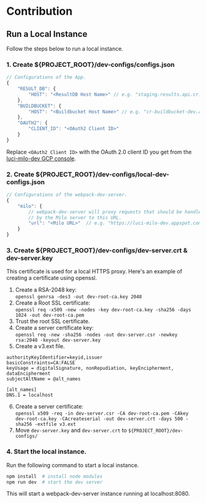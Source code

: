 # Contribution
## Run a Local Instance
Follow the steps below to run a local instance.

### 1. Create ${PROJECT_ROOT}/dev-configs/configs.json
```javascript
// Configurations of the App.
{
    "RESULT_DB": {
        "HOST": "<ResultDB Host Name>" // e.g. "staging.results.api.cr.dev"
    },
    "BUILDBUCKET": {
        "HOST": "<Buildbucket Host Name>" // e.g. "cr-buildbucket-dev.appspot.com"
    },
    "OAUTH2": {
        "CLIENT_ID": "<OAuth2 Client ID>"
    }
}
```
Replace `<OAuth2 Client ID>` with the OAuth 2.0 client ID you get from the [luci-milo-dev GCP console](https://pantheon.corp.google.com/apis/credentials?project=luci-milo-dev).

### 2. Create ${PROJECT_ROOT}/dev-configs/local-dev-configs.json
```javascript
// Configurations of the webpack-dev-server.
{
    "milo": {
        // webpack-dev-server will proxy requests that should be handled
        // by the Milo server to this URL.
        "url": "<Milo URL>"  // e.g. "https://luci-milo-dev.appspot.com"
    }
}
```

### 3. Create ${PROJECT_ROOT}/dev-configs/dev-server.crt & dev-server.key
This certificate is used for a local HTTPS proxy.
Here's an example of creating a certificate using openssl.
1. Create a RSA-2048 key:   
`openssl genrsa -des3 -out dev-root-ca.key 2048`
2. Create a Root SSL certificate:   
`openssl req -x509 -new -nodes -key dev-root-ca.key -sha256 -days 1024 -out dev-root-ca.pem`
3. Trust the root SSL certificate.
4. Create a server certificate key:   
`openssl req -new -sha256 -nodes -out dev-server.csr -newkey rsa:2048 -keyout dev-server.key`
5. Create a v3.ext file.   
```
authorityKeyIdentifier=keyid,issuer
basicConstraints=CA:FALSE
keyUsage = digitalSignature, nonRepudiation, keyEncipherment, dataEncipherment
subjectAltName = @alt_names

[alt_names]
DNS.1 = localhost
```
6. Create a server certificate:   
`openssl x509 -req -in dev-server.csr -CA dev-root-ca.pem -CAkey dev-root-ca.key -CAcreateserial -out dev-server.crt -days 500 -sha256 -extfile v3.ext`
7. Move `dev-server.key` and `dev-server.crt` to `${PROJECT_ROOT}/dev-configs/`

### 4. Start the local instance.
Run the following command to start a local instance.
```sh
npm install  # install node modules
npm run dev  # start the dev server
```
This will start a webpack-dev-server instance running at localhost:8080.
